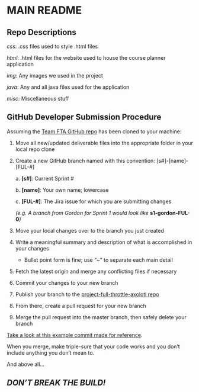 # MAIN README

## Repo Descriptions
*css*: .css files used to style .html files

*html*: .html files for the website used to house the course planner application

*img*: Any images we used in the project

*java*: Any and all java files used for the application

*misc*: Miscellaneous stuff

## GitHub Developer Submission Procedure
Assuming the [Team FTA GitHub repo](https://github.com/UTMCSC301/project-full-throttle-axolotl.git) has been cloned to your machine:

1. Move all new/updated deliverable files into the appropriate folder in your local repo clone
2. Create a new GitHub branch named with this convention: [s#]-[name]-[FUL-#]

    a. **[s#]**: Current Sprint #

    b. **[name]**: Your own name; lowercase
    
    c. **[FUL-#]**: The Jira issue for which you are submitting changes
    
    _(e.g. A branch from Gordon for Sprint 1 would look like_ **s1-gordon-FUL-0**_)_

3. Move your local changes over to the branch you just created
4. Write a meaningful summary and description of what is accomplished in your changes
    - Bullet point form is fine; use “~” to separate each main detail
5. Fetch the latest origin and merge any conflicting files if necessary
6. Commit your changes to your new branch
7. Publish your branch to the [project-full-throttle-axolotl repo](https://github.com/UTMCSC301/project-full-throttle-axolotl.git)
8. From there, create a pull request for your new branch
9. Merge the pull request into the master branch, then safely delete your branch

[Take a look at this example commit made for reference](https://github.com/UTMCSC301/project-full-throttle-axolotl/commit/f1440740c1be42800cdd1e85d1000534c0b0bdfc).

When you merge, make triple-sure that your code works and you don’t include anything you don’t mean to.

And above all…

## ***DON’T BREAK THE BUILD!***
